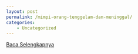 ```yaml
---
layout: post
permalink: /mimpi-orang-tenggelam-dan-meninggal/
categories:
    - Uncategorized
---
```


[Baca Selengkapnya](/09)